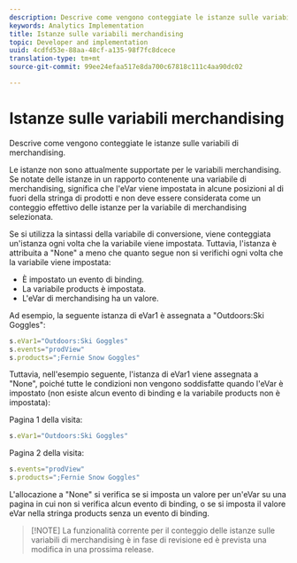 ```yaml
---
description: Descrive come vengono conteggiate le istanze sulle variabili di merchandising.
keywords: Analytics Implementation
title: Istanze sulle variabili merchandising
topic: Developer and implementation
uuid: 4cdfd53e-88aa-48cf-a135-98f7fc8dcece
translation-type: tm+mt
source-git-commit: 99ee24efaa517e8da700c67818c111c4aa90dc02

---
```



# Istanze sulle variabili merchandising

Descrive come vengono conteggiate le istanze sulle variabili di merchandising.

Le istanze non sono attualmente supportate per le variabili merchandising. Se notate delle istanze in un rapporto contenente una variabile di merchandising, significa che l'eVar viene impostata in alcune posizioni al di fuori della stringa di prodotti e non deve essere considerata come un conteggio effettivo delle istanze per la variabile di merchandising selezionata.

Se si utilizza la sintassi della variabile di conversione, viene conteggiata un'istanza ogni volta che la variabile viene impostata. Tuttavia, l'istanza è attribuita a "None" a meno che quanto segue non si verifichi ogni volta che la variabile viene impostata:

* È impostato un evento di binding.
* La variabile products è impostata.
* L'eVar di merchandising ha un valore.

Ad esempio, la seguente istanza di eVar1 è assegnata a "Outdoors:Ski Goggles":

```js
s.eVar1="Outdoors:Ski Goggles" 
s.events="prodView" 
s.products=";Fernie Snow Goggles"
```

Tuttavia, nell'esempio seguente, l'istanza di eVar1 viene assegnata a "None", poiché tutte le condizioni non vengono soddisfatte quando l'eVar è impostato (non esiste alcun evento di binding e la variabile products non è impostata):

Pagina 1 della visita:

```js
s.eVar1="Outdoors:Ski Goggles"
```

Pagina 2 della visita:

```js
s.events="prodView" 
s.products=";Fernie Snow Goggles"
```

L'allocazione a "None" si verifica se si imposta un valore per un'eVar su una pagina in cui non si verifica alcun evento di binding, o se si imposta il valore eVar nella stringa products senza un evento di binding.

> [!NOTE] La funzionalità corrente per il conteggio delle istanze sulle variabili di merchandising è in fase di revisione ed è prevista una modifica in una prossima release.

